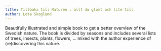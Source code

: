 ```yaml
---
title: Tillbaka till Naturen : allt du glömt och lite till
author: Lota Skoglund
---
```


Beautifully illustrated and simple book to get a better overview of the Swedish nature. The book is divided by seasons and includes several lists of trees, insects, plants, flowers, ... mixed with the author experience of (re)discovering this nature.
